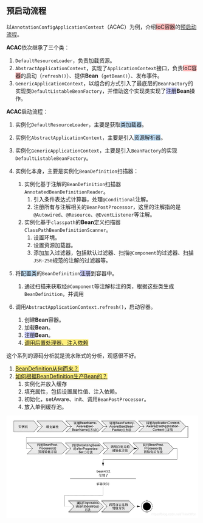 ## 预启动流程

以`AnnotationConfigApplicationContext`（ACAC）为例，介绍<span style=background:#ffb8b8>IoC容器</span>的[预启动流程](https://mp.weixin.qq.com/s?__biz=MzA4ODI0MTIxOA==&mid=2257483769&idx=1&sn=9ba6435401f9a96c8bf7ae65894ab2a5&scene=21#wechat_redirect)。

**ACAC**依次继承了三个类：

1. `DefaultResourceLoader`，负责加载资源。
2. `AbstractApplicationContext`，实现了`ApplicationContext`接口，负责<span style=background:#ffb8b8>IoC容器</span>的启动（`refresh()`）、提供**Bean**（`getBean()`）、发布事件。
3. `GenericApplicationContext`，以组合的方式引入了最底层的`BeanFactory`的实现类`DefaultListableBeanFactory`，并借助这个实现类实现了<span style=background:#c9ccff>注册</span>**Bean**操作。

**ACAC**启动流程：

1. 实例化`DefaultResourceLoader`，主要是获取<span style=background:#c2e2ff>类加载器</span>。
2. 实例化`AbstractApplicationContext`，主要是引入<span style=background:#c2e2ff>资源解析器</span>。
3. 实例化`GenericApplicationContext`，主要是引入`BeanFactory`的实现`DefaultListableBeanFactory`。
4. 实例化本身，主要是实例化`BeanDefinition`扫描器：

   1. 实例化基于注解的`BeanDefinition`扫描器`AnnotatedBeanDefinitionReader`。
      1. 引入条件表达式计算器，处理`@Conditional`注解。
      2. 注册所有与注解相关的`BeanPostProcessor`，这里的注解指的是`@Autowired`、`@Resource`、`@EventListener`等注解。
   2. 实例化基于`classpath`的**Bean**定义扫描器`ClassPathBeanDefinitionScanner`。
      1. 设置环境。
      2. 设置资源加载器。
      3. 添加加入过滤器，包括默认过滤器、扫描`@Component`的过滤器、扫描`JSR-250`规范的注解的过滤器等。
5. 将<span style=background:#c2e2ff>配置类</span>的`BeanDefinition`<span style=background:#c9ccff>注册</span>到容器中。
   1. 通过扫描来获取经`@Component`等注解标注的类，根据这些类生成`BeanDefinition`，并调用
6. 调用`AbstractApplicationContext.refresh()`，启动容器。

   1. 创建**Bean**容器。
   2. 加载**Bean**。
   3. <span style=background:#c9ccff>注册</span>**Bean**。
   4. <span style=background:#ffee7c>[调用后置处理器、注入依赖](https://zhuanlan.zhihu.com/p/138328035)</span>
   



这个系列的源码分析就是流水账式的分析，观感很不好。

1. <span style=background:#ffee7c>[BeanDefinition从何而来？](https://mp.weixin.qq.com/s?__biz=MzA4ODI0MTIxOA==&mid=2257484189&idx=1&sn=2117d0151f9de4e48ff201ad8de27a23&scene=21#wechat_redirect)</span>
2. <span style=background:#ffee7c>[如何根据BeanDefinition生产Bean的？](https://mp.weixin.qq.com/s?__biz=MzA4ODI0MTIxOA==&mid=2257484591&idx=1&sn=ce92f4f1cf538d754c19708d7e7ae173&scene=21#wechat_redirect)</span>
   1. 实例化并放入缓存
   2. 填充属性，包括设置属性值、注入依赖。
   3. 初始化，setAware、init、调用`BeanPostProcessor`。
   4. 放入单例缓存池。

![](../images/5/bean-lifecycle.png)
